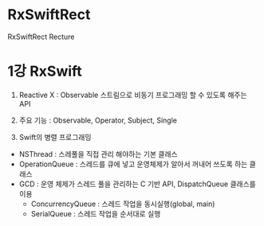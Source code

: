 # RxSwiftRect
RxSwiftRect Recture

1강 RxSwift
===========
1. Reactive X : Observable 스트림으로 비동기 프로그래밍 할 수 있도록 해주는 API

2. 주요 기능 : Observable, Operator, Subject, Single

3. Swift의 병렬 프로그래밍
* NSThread : 스레풀을 직접 관리 해야하는 기본 클래스
* OperationQueue : 스레드를 큐에 넣고 운영체제가 알아서 꺼내어 쓰도록 하는 클래스
* GCD : 운영 체제가 스레드 풀을 관리하는 C 기반 API, DispatchQueue 클래스를 이용
    * ConcurrencyQueue : 스레드 작업을 동시실행(global, main)
    * SerialQueue : 스레드 작업을 순서대로 실행
